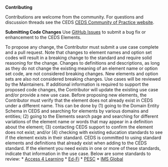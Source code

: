**Contributing**

Contributions are welcome from the community. For questions and discussion threads see the CEDS [CEDS Community of Practice website]( https://ceds.grads360.org/#program).

**Submitting Code Changes**
Use [GitHub Issues](https://github.com/CEDStandards/CEDS-Elements/issues) to submit a bug fix or enhancement to the CEDS Elements. 

To propose any change, the Contributor must submit a use case complete and a pull request. Note that changes to element names and option set codes will result in a breaking change to the standard and require solid reasoning for the change. Changes to definitions and descriptions, as long as they do not change the existing meaning of an element name or option set code, are not considered breaking changes. New elements and option sets are also not considered breaking changes. Use cases will be reviewed by the Maintainers. If additional information is required to support the proposed code changes, the Contributor will update the existing use case and/or provide a new use case. 
Before proposing new elements, the Contributor must verify that the element does not already exist in CEDS under a different name. This can be done by (1) going to the Domain Entity Schema in CEDS and searching for elements by various domains and entities; (2) going to the Elements search page and searching for different variations of the element name or words that may appear in a definition about the element; (3) contacting CEDS support to confirm the element does not exist; and/or (4) checking with existing education standards to see if the element exists in their standard. CEDS is committed to using standard elements and definitions that already exist when adding to the CEDS standard. If the element you need exists in one or more of these standards, indicate that information in the use case. Below are some standards to review:
     * [Access 4 Learning](https://www.a4l.org/default.aspx)
     * [Ed-Fi](https://www.ed-fi.org/)
     * [PESC](https://www.pesc.org/)
     * [IMS Global](https://www.imsglobal.org/)

